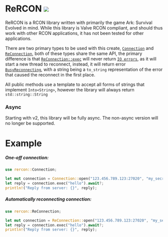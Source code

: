 # ReRCON [![](https://img.shields.io/crates/v/rercon.svg)](https://crates.io/crates/rercon)

ReRCON is a RCON library written with primarily the game Ark: Survival Evolved in mind.
While this library is Valve RCON compliant, and should thus work with other RCON applications, it has not been tested for other applications.

There are two primary types to be used with this create,
[`Connection`](https://docs.rs/rercon/latest/rercon/struct.Connection.html) and [`ReConnection`](https://docs.rs/rercon/latest/rercon/struct.ReConnection.html),
both of these types share the same API,
the primary difference is that [`ReConnection::exec`](https://docs.rs/rercon/latest/rercon/struct.ReConnection.html#method.exec) will never return [`IO errors`](https://docs.rs/rercon/latest/rercon/enum.Error.html#variant.IO),
as it will start a new thread to reconnect,
instead, it will return error [`BusyReconnecting`](https://docs.rs/rercon/latest/rercon/enum.Error.html#variant.BusyReconnecting),
with a string being a `to_string` representation of the error that caused the reconnect in the first place.

All public methods use a template to accept all forms of strings that implement `Into<String>`, however the library will always return `std::string::String`

### Async
Starting with v2, this library will be fully async. The non-async version will no longer be supported.

# Example
##### One-off connection:
```rust
use rercon::Connection;

let mut connection = Connection::open("123.456.789.123:27020", "my_secret_password", None).await?;
let reply = connection.exec("hello").await?;
println!("Reply from server: {}", reply);
```

##### Automatically reconnecting connection:
```rust
use rercon::ReConnection;

let mut connection = ReConnection::open("123.456.789.123:27020", "my_secret_password", None).await?;
let reply = connection.exec("hello").await?;
println!("Reply from server: {}", reply);
```